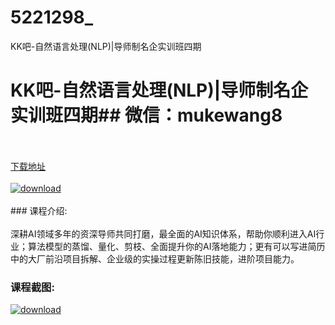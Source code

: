 # 5221298_
KK吧-自然语言处理(NLP)|导师制名企实训班四期
# KK吧-自然语言处理(NLP)|导师制名企实训班四期## 微信：mukewang8
<br/></br>[下载地址](http://www.36tz.cn/article/5221298 "下载地址")
<br/></br>[![download](http://36tz.cn/muke_img/2021_10_1-12-300x291.png "下载地址")](http://www.36tz.cn/article/5221298 "下载地址")
<br/></br>### 课程介绍:<br/></br>深耕AI领域多年的资深导师共同打磨，最全面的AI知识体系，帮助你顺利进入AI行业；算法模型的蒸馏、量化、剪枝、全面提升你的AI落地能力；更有可以写进简历中的大厂前沿项目拆解、企业级的实操过程更新陈旧技能，进阶项目能力。

### 课程截图:
[![download](http://36tz.cn/muke_img/2021_10_2-10.png "下载地址")](http://www.36tz.cn/article/5221298 "下载地址")

